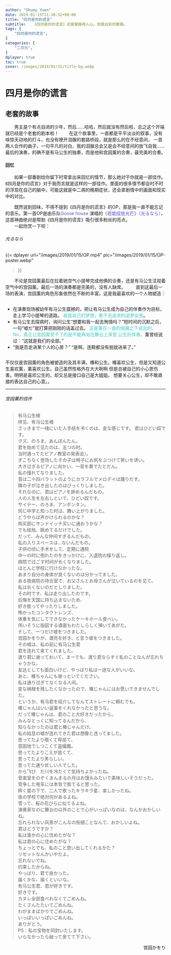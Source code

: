 ```yaml
---
author: "Shuey Yuen"
date: 2019-01-15T21:38:52+08:00
title: "四月是你的谎言"
subtitle:   《四月是你的谎言》还是套路得人心。但是出彩的套路。
tags: [
    "四月是你的谎言",
]
categories: [
    "二次元",
]
dplayer: true
toc: true
cover: /images/2019/01/15/title-bg.webp
---
```



# 四月是你的谎言

## 老套的故事
<p>
&emsp;&emsp;男主是个有点自闭的少年，然后……哈哈，然后就没有然后啦，总之这个开端就已经是个老套的剧本啦！  
&emsp;&emsp;在这个故事里，一直都是平平淡淡的叙事，没有啥惊天动地的打斗，也没有撩开泪腺的套路桥段，就是那么的在不经意间，
一首两人合作的曲子，一句平凡的对白，我的泪腺总会又是会不经意间的放飞自我……最后的演奏，的确不是有马公生的独奏，而是他和宫园薰的合奏，最完美的合奏。
</p>

#### 回忆

<p>
&emsp;&emsp;如果一部番剧给你留下时常拿出来回忆的情节，那么她对于你就是一部佳作。《四月是你的谎言》对于我而言就是这样的一部佳作。里面的很多情节都会时不时的浮现在自己的脑中，可能这就是中二病的晚期症状，还会拿剧情中的画面和现实中的对比。 

&emsp;&emsp;既然说到回味，不得不提到《四月是你的谎言》的OP，那是我一直不能忘记的音乐。第一首OP是由乐队<font color="#574DD8">Goose house</font>
演唱的<font color="#574DD8">《若能绽放光芒》（光るなら）</font>，这首神曲绝对是帮助《四月是你的谎言》吸引很多粉丝的亮点。<br/>
&emsp;&emsp;一起欣赏一下呗：
</p>

###### 光るなら

{{< dplayer
    url="/images/2019/01/15/OP.mp4"
    pic="/images/2019/01/15/OP-poster.webp"
>}}

<p style="margin-bottom: 15px;">
&emsp;&emsp;不论是宫园薰最后在拉着她空气小提琴完成他俩的合奏，还是有马公生注视着空气中的宫园薰。最后一场的演奏都是完美的，没有人缺席。  
&emsp;&emsp;直到这最后一场的表演，宫园薰的角色形象依然在不断的丰富。这是我最喜欢的一个人物塑造：  
</p>

<div class="col-md-1 column" style="margin-top: 0px;"></div>
<div class="col-md-11 column ui-sortable" style="margin-top: 0px;">
  <ul>
    <li>
      在演奏现场被幼年有马公生震撼的，把让有马公生成为自己的伴奏作为目标，走上学习小提琴的道路。
      <font color="#33CDC7">直面自己的梦想，敢于去追求的追梦女孩</font>。
    </li>
    <li>
      有马公生去探病时，询问公生“想要和我一起去殉情吗？”短时间的沉默之后，一句“嘘だ”就打算把刚刚的话盖过去。
      <font color="#33CDC7">这是薰在一直的病魔之下说出的。No，真正让宫园薰受不了的是不能再站在舞台上享受
      公生的伴奏。</font>薰曾经说过：“这就是我们的全部。”
    </li>
    <li>
      “我是否走进某个人的心房？”  
      “是啊，连鞋都没有脱就进来了。”
    </li>
  </ul>
</div>
<p>
  不仅仅是宫园薰的角色被塑造的及其丰满，椿和公生。椿喜欢公生，但是又知道公生喜欢薰，薰喜欢公生。自己虽然性格外在大大咧咧
  但是总被自己的小心思伤害。明明是喜欢公生的，却又总是接口自己是大姐姐。  
  想要关心公生，却不敢直接的表达自己的心意。。
</p>

******

###### 宫园薰的信件
> 有马公生様  
  拝见、有马公生様  
  さっきまで一绪にいた人手纸を书くのは、変な感じです。
  君はひどい奴です。  
  クズ、のろま、あんぼんたん。  
  君を始めて见たのは、五つの时。  
  当时通ってたピアノ教室の発表会）。  
  ぎこちなく登场したその子は椅子にお尻をぶつけて笑いを诱い。  
  大き过ぎるピアノに向かい、一音を奏でたとだん。  
  私の憧れてなりました。  
  音は二十四バラットのようにカラフルでメロデイは踊りだす。  
  隣の子が泣き出したのはびっくりしました。  
  それなのに、君はピアノを辞めるんだもの。  
  人の人生を左右しといて、ひどい奴です。  
  サイテー、のろま、アンポンタン。  
  同じ中学と知った时は、舞い上がりました。  
  どうやらば声かけられるのかな？  
  购买部にサンドイッチ买いに通おうかな？  
  でも结局、眺めてるだけでした。  
  だって、みんな仲间すぎるんだもの。  
  私の入りスぺースは…ないんだもの。  
  子供の顷に手术をして、定期に通院  
  中一の时に倒れたのをきっかけに、入退院の缲り返し。  
  病院で过ごす时间が长くなりました。  
  ほとんど学校に行けなかったな。  
  あまり自分の身体が良くないのは分かってました。  
  ある夜病院の待合室で、お父さんとお母さんが泣いているのを见て。  
  私は长くないのだとしりました。  
  その时です、私は走り出したのです。  
  后悔を天国に持ち込まないため、  
  好き胜ってやったりしました。  
  怖かったコンタクトレンズ、  
  体重を気にしてできなかったケーキホール食べい。  
  伟いそうに指図する谱面もわたしらしく弾いてあがた。  
  そして、一つだけ嘘をつきました。  
  宫园かをりが、渡亮を好き、と言う嘘をつきました。  
  その嘘は、私の前に有马公生君  
  君を连れて来てくれました。  
  渡り君に谢っておいて、まーでも、渡り君ならすぐ私のことなんが忘れちゃうかな。  
  友达としても面白いけど、やっばり私は一途な人がいいな。  
  あと、椿ちゃんにも谢っといてください。  
  私は通り过ぎてなくなる人间。  
  変な祸根を残したくなかったので、椿じゃんにはお愿いできませんでした。  
  というか、有马君を绍介してなんてストレートに頼むでも。  
  椿じゃんはいい返事をくれなかったと思うな。  
  だって椿じゃんは、君のこと大好きだったから。  
  みんなとっくに知ってるんだから、  
  知らなかったのは君と椿じゃんだけ。  
  私の姑息の嘘が连れてきた君は想像と违ってました。  
  思ってたより暗くて卑屈て、  
  意固地でしつこくて盗撮魔。  
  思ってたよりこえが低くて、  
  思ってたより男らしい。  
  思ってた通り优しい人でした。  
  から飞び　だ川を冷たくて気持ちよかったね。  
  音楽室をのぞくまんまるの月はお馒头みたいで美味しいそうだった。  
  竞争した电车には本気で胜てると思った。  
  辉く星の下で、二人で歌ったキラキラ星、楽しかったね。  
  夜の学校で绝対何があるよね。  
  雪って、桜の花びらに似てるよね。  
  演奏家なのに舞台の以外のことで心がいっばいなのは、なんかおかしいね。  
  忘れられない风景がこんなの些细ことなんて、おかしいよね。  
  君はどうですか？  
  私は谁かの心に住めたがな？  
  私は君の心に住めたがな？  
  ちょっとでも、私のこと思い出してくれるかた？  
  リセットなんかいやだよ。  
  忘れないでね。  
  约束したからね。  
  やっばり、君で良かった。  
  届くかな、届くといいな。  
  有马公生君、君が好きです。  
  好きです。  
  カヌレ全部食べれなくてごめんね。  
  たくさんたたいてごめんね。  
  わがままばかりでごめんね。  
  いっぱいいっぱいごめんね。  
  ありがとう。  
  PS：私の宝物を同封いたします。  
  いらなかったら破って舍てて下さい。  
<p align="right">宫园かをり</p>  
